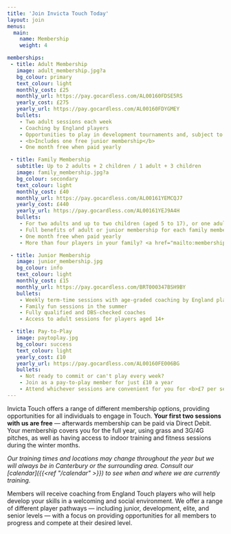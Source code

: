 ```yaml
---
title: 'Join Invicta Touch Today'
layout: join
menus:
  main:
    name: Membership
    weight: 4

memberships:
 - title: Adult Membership
   image: adult_membership.jpg?a
   bg_colour: primary
   text_colour: light
   monthly_cost: £25
   monthly_url: https://pay.gocardless.com/AL00160FDSE5RS
   yearly_cost: £275
   yearly_url: https://pay.gocardless.com/AL00160FDYGMEY
   bullets:
    - Two adult sessions each week
    - Coaching by England players
    - Opportunities to play in development tournaments and, subject to selection, elite National Touch Series events
    - <b>Includes one free junior membership</b>
    - One month free when paid yearly

 - title: Family Membership
   subtitle: Up to 2 adults + 2 children / 1 adult + 3 children
   image: family_membership.jpg?a
   bg_colour: secondary
   text_colour: light
   monthly_cost: £40
   monthly_url: https://pay.gocardless.com/AL00161YEMCQJ7
   yearly_cost: £440
   yearly_url: https://pay.gocardless.com/AL00161YEJ9A4H
   bullets:
    - For two adults and up to two children (aged 5 to 17), or one adult and up to three children
    - Full benefits of adult or junior membership for each family member
    - One month free when paid yearly
    - More than four players in your family? <a href="mailto:membership@invictatouch.com" class="alert-link">Contact us</a> for a bespoke discounted package

 - title: Junior Membership
   image: junior_membership.jpg
   bg_colour: info
   text_colour: light
   monthly_cost: £15
   monthly_url: https://pay.gocardless.com/BRT000347BSH9BY
   bullets:
    - Weekly term-time sessions with age-graded coaching by England players
    - Family fun sessions in the summer
    - Fully qualified and DBS-checked coaches
    - Access to adult sessions for players aged 14+

 - title: Pay-to-Play
   image: paytoplay.jpg
   bg_colour: success
   text_colour: light
   yearly_cost: £10
   yearly_url: https://pay.gocardless.com/AL00160FE006BG
   bullets:
    - Not ready to commit or can't play every week?
    - Join as a pay-to-play member for just £10 a year
    - Attend whichever sessions are convenient for you for <b>£7 per session</b>
---
```


Invicta Touch offers a range of different membership options, providing
opportunities for all individuals to engage in Touch.
**Your first two sessions with us are free** &mdash; afterwards membership can be
paid via Direct Debit. Your membership covers you for the full year, using
grass and 3G/4G pitches, as well as having access to indoor training and
fitness sessions during the winter months.

*Our training times and locations may change throughout the year but we will
always be in Canterbury or the surrounding area. Consult our
[calendar]({{<ref "/calendar" >}}) to see when and where we are currently training.*

Members will receive coaching from England Touch players
who will help develop your skills in a welcoming and social environment.
We offer a range of different player pathways &mdash; including junior,
development, elite, and senior levels &mdash; with a focus on providing
opportunities for all members to progress and compete at their desired
level.
